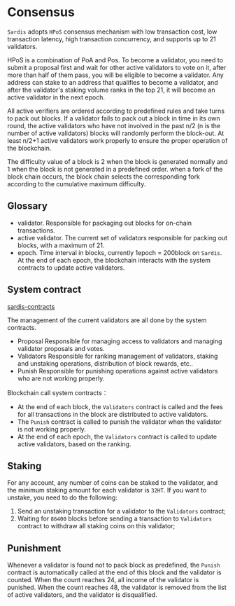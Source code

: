 # Consensus
`Sardis` adopts `HPoS` consensus mechanism with low transaction cost, low transaction latency, high transaction concurrency, and supports up to 21 validators.

HPoS is a combination of PoA and Pos. To become a validator, you need to submit a proposal first and wait for other active validators to vote on it, after more than half of them pass, you will be eligible to become a validator. Any address can stake to an address that qualifies to become a validator, and after the validator's staking volume ranks in the top 21, it will become an active validator in the next epoch.


All active verifiers are ordered according to predefined rules and take turns to pack out blocks. If a validator fails to pack out a block in time in its own round, the active validators who have not involved  in the past n/2 (n is the number of active validators) blocks will randomly perform the block-out. At least n/2+1 active validators work properly to ensure the proper operation of the blockchain.


The difficulty value of a block is 2 when the block is generated normally and 1 when the block is not generated in a predefined order. when a fork of the block chain occurs, the block chain selects the corresponding fork according to the cumulative maximum difficulty.

## Glossary 
- validator. Responsible for packaging out blocks for on-chain transactions.
- active validator. The current set of validators responsible for packing out blocks, with a maximum of 21.
- epoch. Time interval in blocks, currently 1epoch = 200block on `Sardis`. At the end of each epoch, the blockchain interacts with the system contracts to update active validators.

## System contract
[sardis-contracts](https://github.com/stars-labs/sardis-contracts)

The management of the current validators are all done by the system contracts.
- Proposal  Responsible for managing access to validators and managing validator proposals and votes.
- Validators Responsible for ranking management of validators, staking and unstaking operations, distribution of block rewards, etc..
- Punish Responsible for punishing operations against active validators who are not working properly.

Blockchain call system contracts：
- At the end of each block, the `Validators` contract is called and the fees for all transactions in the block are distributed to active validators.
- The `Punish` contract is called to punish the validator  when the validator is  not  working properly.
- At the end of each epoch, the `Validators` contract is called to update active validators, based on the ranking.

## Staking
For any account, any number of coins can be staked to the validator, and the minimum staking amount for each validator is `32HT`.
If you want to unstake, you need to do the following:
1. Send an unstaking transaction for a validator to the `Validators` contract;
2. Waiting for `86400` blocks before sending a transaction to `Validators` contract to withdraw all staking coins on this validator;

## Punishment
Whenever a validator is found not to pack block as predefined, the `Punish` contract is automatically called at the end of this block and the validator is counted. When the count reaches 24, all income of the validator is punished. When the count reaches 48, the validator is removed from the list of active validators, and the validator is disqualified.